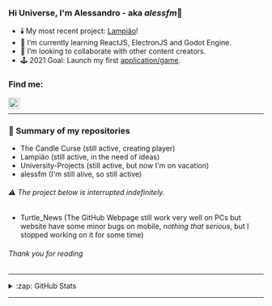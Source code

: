 ### Hi Universe, I'm Alessandro - aka *alessfm*👋

- 🕯️ My most recent project: [Lampião][Lampiao]!
- 📝 I’m currently learning ReactJS, ElectronJS and Godot Engine.
- 🤝 I’m looking to collaborate with other content creators.
- 🕹️ 2021 Goal: Launch my first [application/game][TCC].

### Find me:

[<img align="left" alt="Alessandro Figueiredo | LinkedIn" width="22px" src="https://cdn.jsdelivr.net/npm/simple-icons@v3/icons/linkedin.svg" />][linkedin]
<br />

***

### 🔖 Summary of my repositories

- The Candle Curse (still active, creating player)
- Lampião (still active, in the need of ideas)
- University-Projects (still active, but now I'm on vacation)
- alessfm (I'm still alive, so still active)

###### ⚠️ The project below is interrupted indefinitely.

- Turtle_News (The GitHub Webpage still work very well on PCs but website have some minor bugs on mobile, _nothing that serious_, but I stopped working on it for some time)

###### Thank you for reading

***

<details>
  <summary>:zap: GitHub Stats</summary>
  <img align="left" alt="codeSTACKr's GitHub Stats" src="https://github-readme-stats.vercel.app/api?username=alessfm&show_icons=true&hide_border=true&theme=algolia" />
</details>

---

[linkedin]: https://www.linkedin.com/in/alessandro-malheiro/
[Lampiao]: https://github.com/alessfm/Lampiao
[TCC]: https://github.com/alessfm/The-Candle-Curse

